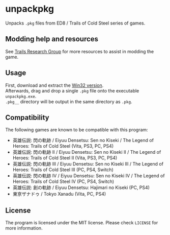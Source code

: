 # unpackpkg

Unpacks `.pkg` files from ED8 / Trails of Cold Steel series of games.

## Modding help and resources

See [Trails Research Group](https://github.com/Trails-Research-Group) for more resources to assist in modding the game.  

## Usage

First, download and extract the [Win32 version](https://github.com/uyjulian/unpackpkg/releases/latest/download/unpackpkg-win32.zip).  
Afterwards, drag and drop a single `.pkg` file onto the executable `unpackpkg.exe`.  
`.pkg__` directory will be output in the same directory as `.pkg`.  

## Compatibility

The following games are known to be compatible with this program:  
* 英雄伝説: 閃の軌跡 / Eiyuu Densetsu: Sen no Kiseki / The Legend of Heroes: Trails of Cold Steel (Vita, PS3, PC, PS4)  
* 英雄伝説: 閃の軌跡 II / Eiyuu Densetsu: Sen no Kiseki II / The Legend of Heroes: Trails of Cold Steel II (Vita, PS3, PC, PS4)  
* 英雄伝説: 閃の軌跡 III / Eiyuu Densetsu: Sen no Kiseki III / The Legend of Heroes: Trails of Cold Steel III (PC, PS4, Switch)  
* 英雄伝説: 閃の軌跡 IV / Eiyuu Densetsu: Sen no Kiseki IV / The Legend of Heroes: Trails of Cold Steel IV (PC, PS4, Switch)  
* 英雄伝説: 創の軌跡 / Eiyuu Densetsu: Hajimari no Kiseki (PC, PS4)  
* 東亰ザナドゥ / Tokyo Xanadu (Vita, PC, PS4)  

## License

The program is licensed under the MIT license. Please check `LICENSE` for more information.

